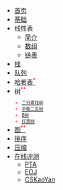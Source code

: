 - [首页](/)
- [基础](/zh-cn/intro)
- 线性表
    - [简介](zh-cn/linear_table/intro)
    - [数组](zh-cn/linear_table/array)
    - [链表](zh-cn/linear_table/list)
- [栈](zh-cn/stack)
- [队列](zh-cn/queue)
- [哈希表<sup style="color:red">*<sup>](zh-cn/hash)
- 树<sup style="color:red">**<sup>
    - [二分查找树](zh-cn/tree/bst)
    - [平衡二叉树](zh-cn/tree/avl_tree)
    - [B树](zh-cn/tree/b_tree)
    - [红黑树](zh-cn/tree/red_black_tree)
- [图<sup style="color:red">**<sup>](zh-cn/graph)
- [排序](zh-cn/sort)
- [压缩](zh-cn/compression)
- [在线评测](zh-cn/online_judge/)
    - [PTA](zh-cn/online_judge/pta)
    - [EOJ](zh-cn/online_judge/ecnu)
    - [CSKaoYan](zh-cn/online_judge/cskaoyan)